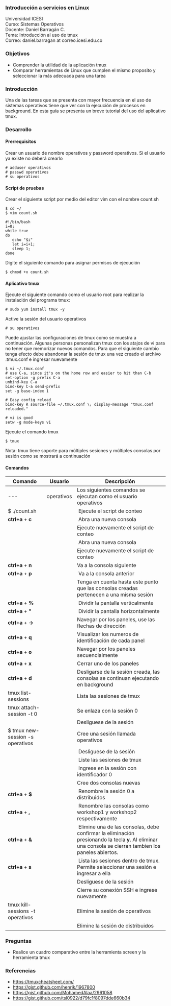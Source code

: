 ### Introducción a servicios en Linux
Universidad ICESI  
Curso: Sistemas Operativos  
Docente: Daniel Barragán C.  
Tema: Introducción al uso de tmux  
Correo: daniel.barragan at correo.icesi.edu.co   

### Objetivos
* Comprender la utilidad de la aplicación tmux
* Comparar herramientas de Linux que cumplen el mismo proposito y seleccionar la más adecuada para una tarea

### Introducción
Una de las tareas que se presenta con mayor frecuencia en el uso de sistemas operativos tiene que ver con la ejecución de procesos en background. En esta guía se presenta un breve tutorial del uso del aplicativo tmux.

### Desarrollo

#### Prerrequisitos
Crear un usuario de nombre operativos y password operativos. Si el usuario ya existe no deberá crearlo

```
# adduser operativos
# passwd operativos
# su operativos
```

#### Script de pruebas
Crear el siguiente script por medio del editor vim con el nombre count.sh

```
$ cd ~/
$ vim count.sh
```
```
#!/bin/bash
i=0;
while true
do
   echo "$i"
   let i=i+1;
   sleep 1;
done
```

Digite el siguiente comando para asignar permisos de ejecución
```
$ chmod +x count.sh
```

#### Aplicativo tmux
Ejecute el siguiente comando como el usuario root para realizar la instalación del programa tmux:
```
# sudo yum install tmux -y
```
Active la sesión del usuario operativos
```
# su operativos
```

Puede ajustar las configuraciones de tmux como se muestra a continuación. Algunas personas personalizan tmux con los atajos de vi para no tener que memorizar nuevos comandos. Para que el siguiente cambio tenga efecto debe abandonar la sesión de tmux una vez creado el archivo .tmux.conf e ingresar nuevamente

```
$ vi ~/.tmux.conf
# use C-a, since it's on the home row and easier to hit than C-b
set-option -g prefix C-a
unbind-key C-a
bind-key C-a send-prefix
set -g base-index 1

# Easy config reload
bind-key R source-file ~/.tmux.conf \; display-message "tmux.conf reloaded."

# vi is good
setw -g mode-keys vi
```

Ejecute el comando tmux
```
$ tmux
```

Nota: tmux tiene soporte para múltiples sesiones y múltiples consolas por sesión como se mostrará a continuación

#### Comandos

| Comando   | Usuario | Descripción   |
|------|------|------|
| --- | operativos | Los siguientes comandos se ejecutan como el usuario operativos |
| $ ./count.sh | | Ejecute el script de conteo |
| **ctrl+a** + **c**| | Abra una nueva consola |
| | | Ejecute nuevamente el script de conteo |
| | | Abra una nueva consola |
| | | Ejecute nuevamente el script de conteo |
| **ctrl+a** + **n** | | Va a la consola siguiente |
| **ctrl+a** + **p** | | Va a la consola anterior |
| | | Tenga en cuenta hasta este punto que las consolas creadas pertenecen a una misma sesión |
| **ctrl+a** + **%** | | Dividir la pantalla verticalmente |
| **ctrl+a** + **"** | | Dividir la pantalla horizontalmente |
| **ctrl+a** + **->** | | Navegar por los paneles, use las flechas de dirección |
| **ctrl+a** + **q** | | Visualizar los numeros de identificación de cada panel |
| **ctrl+a** + **o** | | Navegar por los paneles secuencialmente |
| **ctrl+a** + **x** | | Cerrar uno de los paneles |
| **ctrl+a** + **d** | | Desligarse de la sesión creada, las consolas se continuan ejecutando en background |
| tmux list-sessions | | Lista las sesiones de tmux |
| tmux attach-session -t 0 | | Se enlaza con la sesión 0 |
| | | Desliguese de la sesión |
| $ tmux new-session -s operativos | | Cree una sesión llamada operativos |
| | | Desliguese de la sesión |
| | | Liste las sesiones de tmux |
| | | Ingrese en la sesión con identificador 0 |
| | | Cree dos consolas nuevas |
| **ctrl+a** + **$** | | Renombre la sesión 0 a distribuidos|
| **ctrl+a** + **,** | | Renombre las consolas como workshop1 y workshop2 respectivamente |
| **ctrl+a** + **&** | | Elimine una de las consolas, debe confirmar la eliminación presionando la tecla **y**.  Al eliminar una consola se cierran tambien los paneles abiertos. |
| **ctrl+a** + **s** | | Lista las sesiones dentro de tmux. Permite seleccionar una sesión e ingresar a ella |
| | | Desliguese de la sesión |
| | | Cierre su conexión SSH e ingrese nuevamente |
| tmux kill-sessions -t operativos | | Elimine la sesión de operativos |
| | | Elimine la sesión de distribuidos |

### Preguntas
* Realice un cuadro comparativo entre la herramienta screen y la herramienta tmux

### Referencias
* https://tmuxcheatsheet.com/
* https://gist.github.com/henrik/1967800
* https://gist.github.com/MohamedAlaa/2961058
* https://gist.github.com/tsl0922/d79fc1f8097dde660b34
